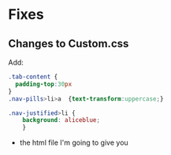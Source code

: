# Fixes

## Changes to Custom.css

Add:
```css
.tab-content {
  padding-top:30px
}
.nav-pills>li>a  {text-transform:uppercase;}

.nav-justified>li {
    background: aliceblue;
    }

```

+ the html file I'm going to give you
